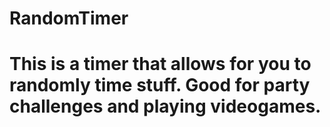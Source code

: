 ﻿# RandomTimer
 # This is a timer that allows for you to randomly time stuff. Good for party challenges and playing videogames.

